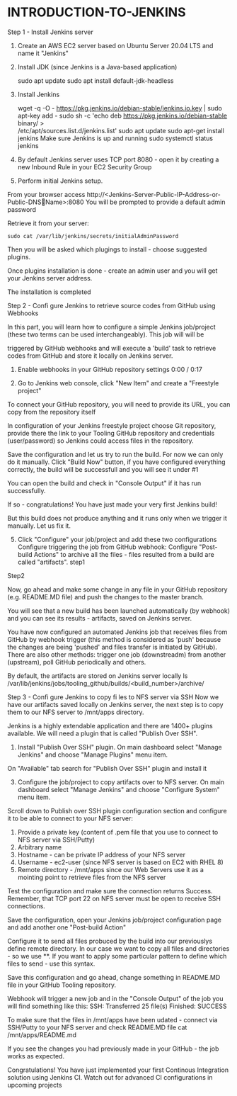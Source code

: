 # INTRODUCTION-TO-JENKINS


Step 1 - Install Jenkins server
1. Create an AWS EC2 server based on Ubuntu Server 20.04 LTS and
  name it "Jenkins"

3. Install JDK (since Jenkins is a Java-based application)


      sudo apt update
      sudo apt install default-jdk-headless
   
5. Install Jenkins

   
      wget -q -O - https://pkg.jenkins.io/debian-stable/jenkins.io.key | sudo
      apt-key add -
      sudo sh -c 'echo deb https://pkg.jenkins.io/debian-stable binary/ > \
      /etc/apt/sources.list.d/jenkins.list'
      sudo apt update
      sudo apt-get install jenkins
      Make sure Jenkins is up and running
      sudo systemctl status jenkins


   
7. By default Jenkins server uses TCP port 8080 - open it by creating a
new Inbound Rule in your EC2 Security Group


9. Perform initial Jenkins setup.
    
From your browser access http://<Jenkins-Server-Public-IP-Address-or-Public-DNS￾Name>:8080
You will be prompted to provide a default admin password

Retrieve it from your server:

    sudo cat /var/lib/jenkins/secrets/initialAdminPassword
    
Then you will be asked which plugings to install - choose suggested plugins.

Once plugins installation is done - create an admin user and you will get
your Jenkins server address.

The installation is completed


Step 2 - Confi gure Jenkins to retrieve source codes from
GitHub using Webhooks

In this part, you will learn how to configure a simple Jenkins job/project
(these two terms can be used interchangeably). This job will will be

triggered by GitHub webhooks and will execute a 'build' task to retrieve
codes from GitHub and store it locally on Jenkins server.

1. Enable webhooks in your GitHub repository settings
0:00 / 0:17

3. Go to Jenkins web console, click "New Item" and create a "Freestyle
project"

To connect your GitHub repository, you will need to provide its URL, you
can copy from the repository itself

In configuration of your Jenkins freestyle project choose Git repository,
provide there the link to your Tooling GitHub repository and credentials
(user/password) so Jenkins could access files in the repository.

Save the configuration and let us try to run the build. 
For now we can only
do it manually. Click "Build Now" button, if you have configured everything
correctly, the build will be successfull and you will see it under #1

You can open the build and check in "Console Output" if it has run
successfully.

If so - congratulations! You have just made your very first Jenkins build!

But this build does not produce anything and it runs only when we trigger it
manually. Let us fix it.

5. Click "Configure" your job/project and add these two configurations
Configure triggering the job from GitHub webhook:
Configure "Post-build Actions" to archive all the files - files resulted from a
build are called "artifacts".
step1

Step2

Now, go ahead and make some change in any file in your GitHub repository
(e.g. README.MD file) and push the changes to the master branch.

You will see that a new build has been launched automatically (by
webhook) and you can see its results - artifacts, saved on Jenkins server.

You have now configured an automated Jenkins job that receives files from
GitHub by webhook trigger (this method is considered as 'push' because the
changes are being 'pushed' and files transfer is initiated by GitHub). 
There
are also other methods: trigger one job (downstreadm) from another
(upstream), poll GitHub periodically and others.

By default, the artifacts are stored on Jenkins server locally
ls /var/lib/jenkins/jobs/tooling_github/builds/<build_number>/archive/


Step 3 - Confi gure Jenkins to copy fi les to NFS server via SSH
Now we have our artifacts saved locally on Jenkins server, the next step is
to copy them to our NFS server to /mnt/apps directory.

Jenkins is a highly extendable application and there are 1400+ plugins
available. We will need a plugin that is called "Publish Over SSH".

1. Install "Publish Over SSH" plugin.
On main dashboard select "Manage Jenkins" and choose "Manage Plugins"
menu item.

On "Available" tab search for "Publish Over SSH" plugin and install it

3. Configure the job/project to copy artifacts over to NFS server.
On main dashboard select "Manage Jenkins" and choose "Configure
System" menu item.

Scroll down to Publish over SSH plugin configuration section and configure
it to be able to connect to your NFS server:

1. Provide a private key (content of .pem file that you use to connect to
NFS server via SSH/Putty)
2. Arbitrary name
3. Hostname - can be private IP address of your NFS server
4. Username - ec2-user (since NFS server is based on EC2 with RHEL 8)
5. Remote directory - /mnt/apps since our Web Servers use it as a mointing
point to retrieve files from the NFS server

Test the configuration and make sure the connection returns Success.
Remember, that TCP port 22 on NFS server must be open to receive SSH
connections.

Save the configuration, open your Jenkins job/project configuration page
and add another one "Post-build Action"

Configure it to send all files probuced by the build into our previouslys
define remote directory. In our case we want to copy all files and
directories - so we use **. If you want to apply some particular pattern to
define which files to send - use this syntax.

Save this configuration and go ahead, change something in README.MD file in
your GitHub Tooling repository.

Webhook will trigger a new job and in the "Console Output" of the job you
will find something like this:
SSH: Transferred 25 file(s)
Finished: SUCCESS

To make sure that the files in /mnt/apps have been udated - connect via
SSH/Putty to your NFS server and check README.MD file
cat /mnt/apps/README.md

If you see the changes you had previously made in your GitHub - the job
works as expected.

Congratulations!
You have just implemented your first Continous Integration solution using
Jenkins CI. Watch out for advanced CI configurations in upcoming projects

